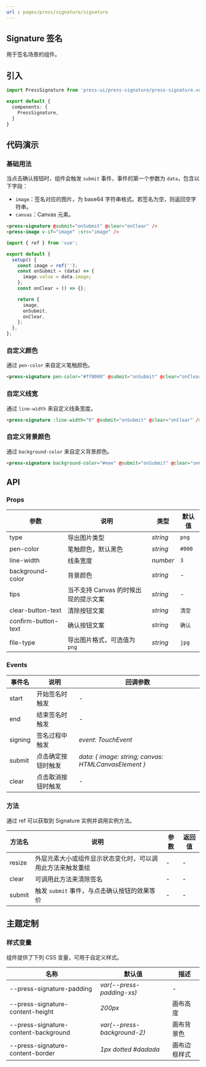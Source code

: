 ```yaml
---
url : pages/press/signature/signature
---
```


## Signature 签名

用于签名场景的组件。

## 引入

```ts
import PressSignature from 'press-ui/press-signature/press-signature.vue';

export default {
  components: {
    PressSignature,
  }
}
```

## 代码演示

### 基础用法

当点击确认按钮时，组件会触发 `submit` 事件，事件的第一个参数为 `data`，包含以下字段：

- `image`：签名对应的图片，为 base64 字符串格式。若签名为空，则返回空字符串。
- `canvas`：Canvas 元素。

```html
<press-signature @submit="onSubmit" @clear="onClear" />
<press-image v-if="image" :src="image" />
```

```js
import { ref } from 'vue';

export default {
  setup() {
    const image = ref('');
    const onSubmit = (data) => {
      image.value = data.image;
    };
    const onClear = () => {};

    return {
      image,
      onSubmit,
      onClear,
    };
  },
};
```

### 自定义颜色

通过 `pen-color` 来自定义笔触颜色。

```html
<press-signature pen-color="#ff0000" @submit="onSubmit" @clear="onClear" />
```

### 自定义线宽

通过 `line-width` 来自定义线条宽度。

```html
<press-signature :line-width="6" @submit="onSubmit" @clear="onClear" />
```

### 自定义背景颜色

通过 `background-color` 来自定义背景颜色。

```html
<press-signature background-color="#eee" @submit="onSubmit" @clear="onClear" />
```

## API

### Props

| 参数                | 说明                                 | 类型     | 默认值 |
| ------------------- | ------------------------------------ | -------- | ------ |
| type                | 导出图片类型                         | _string_ | `png`  |
| pen-color           | 笔触颜色，默认黑色                   | _string_ | `#000` |
| line-width          | 线条宽度                             | _number_ | `3`    |
| background-color    | 背景颜色                             | _string_ | -      |
| tips                | 当不支持 Canvas 的时候出现的提示文案 | _string_ | -      |
| clear-button-text   | 清除按钮文案                         | _string_ | `清空` |
| confirm-button-text | 确认按钮文案                         | _string_ | `确认` |
| file-type           | 导出图片格式，可选值为 `png`         | _string_ | `jpg`  |

### Events

| 事件名  | 说明               | 回调参数                                             |
| ------- | ------------------ | ---------------------------------------------------- |
| start   | 开始签名时触发     | -                                                    |
| end     | 结束签名时触发     | -                                                    |
| signing | 签名过程中触发     | _event: TouchEvent_                                  |
| submit  | 点击确定按钮时触发 | _data: { image: string; canvas: HTMLCanvasElement }_ |
| clear   | 点击取消按钮时触发 | -                                                    |

### 方法

通过 ref 可以获取到 Signature 实例并调用实例方法。

| 方法名 | 说明                                                       | 参数 | 返回值 |
| ------ | ---------------------------------------------------------- | ---- | ------ |
| resize | 外层元素大小或组件显示状态变化时，可以调用此方法来触发重绘 | -    | -      |
| clear  | 可调用此方法来清除签名                                     | -    | -      |
| submit | 触发 `submit` 事件，与点击确认按钮的效果等价               | -    | -      |

## 主题定制

### 样式变量

组件提供了下列 CSS 变量，可用于自定义样式。

| 名称                                 | 默认值                      | 描述         |
| ------------------------------------ | --------------------------- | ------------ |
| --press-signature-padding            | _var(--press-padding-xs)_   | -            |
| --press-signature-content-height     | _200px_                     | 画布高度     |
| --press-signature-content-background | _var(--press-background-2)_ | 画布背景色   |
| --press-signature-content-border     | _1px dotted #dadada_        | 画布边框样式 |
